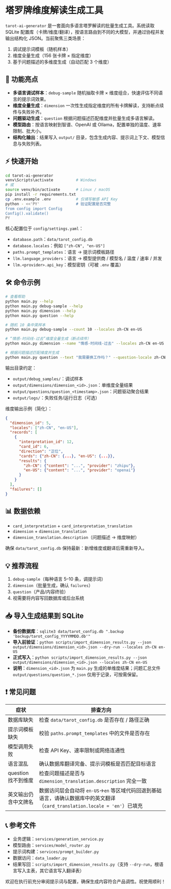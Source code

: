 # 塔罗牌维度解读生成工具

`tarot-ai-generator` 是一套面向多语言塔罗解读的批量生成工具。系统读取 SQLite 配置库（卡牌/维度/翻译），按语言路由到不同的大模型，并通过协程并发输出结构化 JSON。当前聚焦三类场景：

1. 调试提示词模板（随机样本）
2. 维度全量生成（156 张卡牌 × 指定维度）
3. 基于问题描述的多维度生成（自动匹配 3 个维度）

## 🎯 功能亮点

- **多语言调试样本**：`debug-sample` 随机抽取卡牌 × 维度组合，快速评估不同语言的提示词效果。
- **维度全量生成**：`dimension` 一次性生成指定维度的所有卡牌解读，支持断点续传与失败补齐。
- **问题驱动生成**：`question` 根据问题描述匹配维度并批量生成多语言解读。
- **模型路由**：按语言映射到智谱、OpenAI 或 Ollama，配置单独的温度、速率限制、批大小。
- **结构化输出**：结果写入 `output/` 目录，包含生成内容、提示词上下文、模型信息与失败列表。

## ⚡ 快速开始

```bash
cd tarot-ai-generator
venv\Scripts\activate          # Windows
# 或
source venv/bin/activate       # Linux / macOS
pip install -r requirements.txt
cp .env.example .env           # 仅填写敏感 API Key
python - <<'PY'                # 验证配置是否完整
from config import Config
Config().validate()
PY
```

核心配置位于 `config/settings.yaml`：

- `database.path`：`data/tarot_config.db`
- `database.locales`：例如 `["zh-CN", "en-US"]`
- `paths.prompt_templates`：语言 → 提示词模板路径
- `llm.language_providers`：语言 → 模型提供商 / 模型名 / 温度 / 速率 / 并发
- `llm.<provider>.api_key`：模型密钥（可被 `.env` 覆盖）

## 🛠️ 命令示例

```bash
# 查看帮助
python main.py --help
python main.py debug-sample --help
python main.py dimension --help
python main.py question --help

# 随机 10 条中英样本
python main.py debug-sample --count 10 --locales zh-CN en-US

# “情感-时间线-过去”维度全量生成（断点续传）
python main.py dimension --name "情感-时间线-过去" --locales zh-CN en-US

# 根据问题描述匹配维度并生成
python main.py question --text "我需要换工作吗？" --question-locale zh-CN --locales zh-CN en-US
```

输出目录约定：

- `output/debug_samples/`：调试样本
- `output/dimensions/dimension_<id>.json`：单维度全量结果
- `output/questions/question_<timestamp>.json`：问题驱动聚合结果
- `output/logs/`：失败任务/运行日志（可选）

维度输出示例（简化）：

```json
{
  "dimension_id": 5,
  "locales": ["zh-CN", "en-US"],
  "records": [
    {
      "interpretation_id": 12,
      "card_id": 6,
      "direction": "正位",
      "cards": {"zh-CN": {...}, "en-US": {...}},
      "results": {
        "zh-CN": {"content": "...", "provider": "zhipu"},
        "en-US": {"content": "...", "provider": "openai"}
      }
    }
  ],
  "failures": []
}
```

## 📊 数据依赖

- `card_interpretation` + `card_interpretation_translation`
- `dimension` + `dimension_translation`
- `dimension_translation.description`（问题描述 → 维度映射）

确保 `data/tarot_config.db` 保持最新：新增维度或翻译后需重新导入。

## 💡 推荐流程

1. `debug-sample`（每种语言 5–10 条，调提示词）
2. `dimension`（批量生成，确认 `failures`）
3. `question`（产品/内容终验）
4. 视需要将内容写回数据库或后台系统

## 📥 导入生成结果到 SQLite

- **备份数据库**：`sqlite3 data/tarot_config.db ".backup 'backup/tarot_config_YYYYMMDD.db'"`
- **导入前验证**：`python scripts/import_dimension_results.py --json output/dimensions/dimension_<id>.json --dry-run --locales zh-CN en-US`
- **正式写入**：`python scripts/import_dimension_results.py --json output/dimensions/dimension_<id>.json --locales zh-CN en-US`
- **说明**：`dimension_<id>.json` 为 `main.py` 生成的单维度结果；问题汇总文件 `output/questions/question_*.json` 仅用于记录，可按需保留。

## ❗ 常见问题

| 症状 | 排查方向 |
|------|----------|
| 数据库缺失 | 检查 `data/tarot_config.db` 是否存在 / 路径正确 |
| 提示词模板缺失 | 校验 `paths.prompt_templates` 中的文件是否存在 |
| 模型调用失败 | 检查 API Key、速率限制或网络连通性 |
| 语言混乱 | 确认数据库翻译完备、提示词模板是否匹配目标语言 |
| question 找不到维度 | 检查问题描述是否与 `dimension_translation.description` 完全一致 |
| 英文输出仍含中文牌名 | 数据访问层会自动将 `en-US`→`en` 等区域代码回退到基础语言，请确认数据库中的英文翻译（`card_translation.locale = 'en'`）已填充 |

## 📞 参考文件

- 业务逻辑：`services/generation_service.py`
- 模型路由：`services/model_router.py`
- 提示词构建：`services/prompt_builder.py`
- 数据访问：`data_loader.py`
- 结果写回：`scripts/import_dimension_results.py`（支持 `--dry-run`，根语言写入主表，其它语言写入翻译表）

欢迎在执行前充分审阅提示词与配置，确保生成内容符合产品调性。祝使用顺利！
